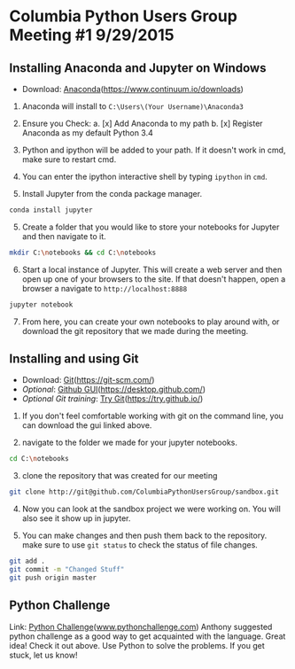# Columbia Python Users Group Meeting #1 9/29/2015

## Installing Anaconda and Jupyter on Windows

* Download: [Anaconda](https://www.continuum.io/downloads)(https://www.continuum.io/downloads)

1. Anaconda will install to `C:\Users\(Your Username)\Anaconda3`

2. Ensure you Check: 
	a. [x] Add Anaconda to my path 
	b. [x] Register Anaconda as my default Python 3.4

3. Python and ipython will be added to your path. If it doesn't work in cmd, make sure to restart cmd.

4. You can enter the ipython interactive shell by typing `ipython` in `cmd`.

4. Install Jupyter from the conda package manager. 
```bash
conda install jupyter
```
5. Create a folder that you would like to store your notebooks for Jupyter and then navigate to it.
```bash
mkdir C:\notebooks && cd C:\notebooks
````

6. Start a local instance of Jupyter. This will create a web server and then open up one of your browsers to the site. If that doesn't happen, open a browser a navigate to `http://localhost:8888`
```bash
jupyter notebook
```

7. From here, you can create your own notebooks to play around with, or download the git repository that we made during the meeting.


## Installing and using Git
* Download: [Git](https://git-scm.com/)(https://git-scm.com/)
* _Optional_: [Github GUI](https://desktop.github.com/)(https://desktop.github.com/)
* _Optional Git training_: [Try Git](https://try.github.io/)(https://try.github.io/)

1. If you don't feel comfortable working with git on the command line, you can download the gui linked above.

2. navigate to the folder we made for your jupyter notebooks.
```bash
cd C:\notebooks
```

3.  clone the repository that was created for our meeting
```bash
git clone http://git@github.com/ColumbiaPythonUsersGroup/sandbox.git
```

4. Now you can look at the sandbox project we were working on. You will also see it show up in jupyter.

5. You can make changes and then push them back to the repository. make sure to use `git status` to check the status of file changes.
```bash
git add .
git commit -m "Changed Stuff"
git push origin master
```




## Python Challenge
Link: [Python Challenge](www.pythonchallenge.com)(www.pythonchallenge.com)
Anthony suggested python challenge as a good way to get acquainted with the language. Great idea! Check it out above. Use Python to solve the problems. If you get stuck, let us know!



